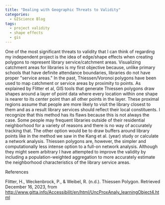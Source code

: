 ```yaml
---
title: "Dealing with Geographic Threats to Validity"
categories:
  - GIScience Blog
tags:
  - project validity 
  - shape effects 
  - gis
---
```


One of the most significant threats to validity that I can think of regarding my independent project is the idea of edge/shape effects when creating polygons to represent library service/catchment areas. Visualizing catchment areas for libraries is my first objective because, unlike primary schools that have definite attendance boundaries, libraries do not have proper "service areas." In the past, Thiessen/Voronoi polygons have been used to map catchment or service areas by proximity to points. As explained by Flitter et al, GIS tools that generate Thiessen polygons draw shapes around a layer of point data where every location within one shape is nearer to its center point than all other points in the layer. These proximal regions assume that people are more likely to visit the library closest to them and as a result library services should reflect their local constituents. I recognize that this method has its flaws because this is not always the case. Some people may frequent libraries outside of their residential neighborhood for a variety of reasons and there is no way of accurately tracking that. The other option would be to draw buffers around library points like in the method we saw in the Kang et al. (year) study or calculate a network analysis. Thiessen polygons are, however, the simpler and computationally less intense option to a full-on network analysis. Although they might seem arbitrary I have attempted to improve the validity by including a population-weighted aggregation to more accurately estimate the neighborhood characteristics of the library service areas. 

References 

Flitter, H., Weckenbrock, P., & Weibel, R. (n.d.). Thiessen Polygon. Retrieved December 16, 2023, from http://www.gitta.info/Accessibilit/en/html/UncProxAnaly_learningObject4.html

